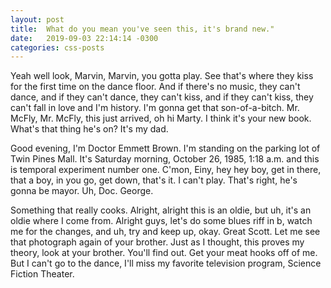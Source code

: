 ```yaml
---
layout: post
title:  What do you mean you've seen this, it's brand new."
date:   2019-09-03 22:14:14 -0300
categories: css-posts
---
```

Yeah well look, Marvin, Marvin, you gotta play. See that's where they kiss for the first time on the dance floor. And if there's no music, they can't dance, and if they can't dance, they can't kiss, and if they can't kiss, they can't fall in love and I'm history. I'm gonna get that son-of-a-bitch. Mr. McFly, Mr. McFly, this just arrived, oh hi Marty. I think it's your new book. What's that thing he's on? It's my dad.

Good evening, I'm Doctor Emmett Brown. I'm standing on the parking lot of Twin Pines Mall. It's Saturday morning, October 26, 1985, 1:18 a.m. and this is temporal experiment number one. C'mon, Einy, hey hey boy, get in there, that a boy, in you go, get down, that's it. I can't play. That's right, he's gonna be mayor. Uh, Doc. George.

Something that really cooks. Alright, alright this is an oldie, but uh, it's an oldie where I come from. Alright guys, let's do some blues riff in b, watch me for the changes, and uh, try and keep up, okay. Great Scott. Let me see that photograph again of your brother. Just as I thought, this proves my theory, look at your brother. You'll find out. Get your meat hooks off of me. But I can't go to the dance, I'll miss my favorite television program, Science Fiction Theater.
